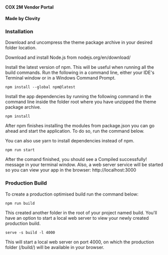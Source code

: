 #### COX 2M Vendor Portal

#### Made by Clovity

### Installation

Download and uncompress the theme package archive in your desired folder location.

Download and install Node.js from nodejs.org/en/download/

Install the latest version of npm. This will be useful when running all the build commands. Run the following in a command line, either your IDE's Terminal window or in a Windows Command Prompt.

    npm install --global npm@latest



Install the app dependencies by running the following command in the command line inside the folder root where you have unzipped the theme package archive.

    npm install


After npm finishes installing the modules from package.json you can go ahead and start the application. To do so, run the command below.

You can also use yarn to install dependencies instead of npm.

    npm run start


After the comand finished, you should see a Compiled successfully! message in your terminal window. Also, a web server service will be started so you can view your app in the browser: http://localhost:3000

### Production Build

To create a production optimised build run the command below:

    npm run build


This created another folder in the root of your project named build. You'll have an option to start a local web server to view your newly created production build.

    serve -s build -l 4000


This will start a local web server on port 4000, on which the production folder (/build/) will be available in your browser.
